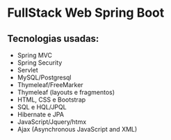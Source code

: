 # FullStack Web Spring Boot 

## Tecnologias usadas:

- Spring MVC
- Spring Security
- Servlet
- MySQL/Postgresql
- Thymeleaf/FreeMarker
- Thymeleaf (layouts e fragmentos)
- HTML, CSS e Bootstrap 
- SQL e HQL/JPQL
- Hibernate e JPA 
- JavaScript/Jquery/htmx
- Ajax (Asynchronous JavaScript and XML)
